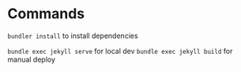 # Commands
`bundler install` to install dependencies

`bundle exec jekyll serve` for local dev
`bundle exec jekyll build` for manual deploy
